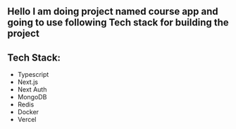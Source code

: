 ## Hello  I am doing project named course app and going to use following Tech stack for building the project 

## Tech Stack:
- Typescript
- Next.js
- Next Auth
- MongoDB
- Redis
- Docker
- Vercel
